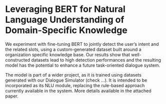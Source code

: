 # Leveraging BERT for Natural Language Understanding of Domain-Specific Knowledge
 We experiment with fine-tuning BERT to jointly detect the user’s intent and the related slots, using a custom-generated dataset built around a organization specific
knowledge base. Our results show that well-constructed datasets lead to high detection performances and the resulting model has the potential to enhance a future task-oriented dialogue system.

The model is part of a wider project, as it is trained using datasets generated with our Dialogue Simulator (check ...). It is intended to be incorporated as its NLU module, replacing the rule-based approach currently available in the system. More details available in the attached paper.

